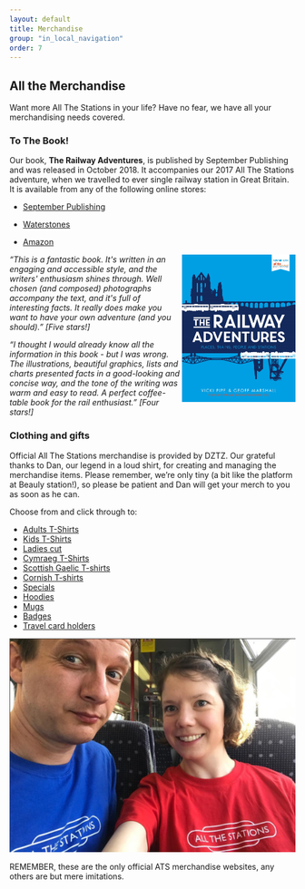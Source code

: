 ```yaml
---
layout: default
title: Merchandise
group: "in_local_navigation"
order: 7
---
```

## All the Merchandise

Want more All The Stations in your life? Have no fear, we have all your merchandising needs covered.

### To The Book!

Our book, <strong>The Railway Adventures</strong>, is published by September Publishing and was released in October 2018. It accompanies our 2017 All The Stations adventure, when we travelled to ever single railway station in Great Britain. It is available from any of the following online stores:

* <a href="https://www.septemberpublishing.org/product/the-railway-adventures/">September Publishing</a> 

* <a href="https://www.waterstones.com/book/the-railway-adventures/vicki-pipe/geoff-marshall/9781910463871">Waterstones</a>

* <a href="https://www.amazon.co.uk/Railway-Adventures-Places-Trains-Stations/dp/1910463876/ref=sr_1_1?ie=UTF8&qid=1552759844&sr=8-1&keywords=The+Railway+Adventures">Amazon</a>

<img src="/static/images/uploads/The Railway Adventures - Cover.jpg" height="260px" width="200px" style="float:right;"/>

<em>“This is a fantastic book. It's written in an engaging and accessible style, and the writers' enthusiasm shines through. Well chosen (and composed) photographs accompany the text, and it's full of interesting facts. It really does make you want to have your own adventure (and you should).” [Five stars!]</em>

<em>“I thought I would already know all the information in this book - but I was wrong. The illustrations, beautiful graphics, lists and charts presented facts in a good-looking and concise way, and the tone of the writing was warm and easy to read. A perfect coffee-table book for the rail enthusiast.” [Four stars!]</em>


### Clothing and gifts

Official All The Stations merchandise is provided by DZTZ. Our grateful thanks to Dan, our legend in a loud shirt, for creating and managing the merchandise items. Please remember, we’re only tiny (a bit like the platform at Beauly station!), so please be patient and Dan will get your merch to you as soon as he can.

Choose from and click through to:

* <a href="https://stores.clothes2order.com/dztzstore/all-the-stations/adults/">Adults T-Shirts</a>
* <a href="https://stores.clothes2order.com/dztzstore/all-the-stations/kids/">Kids T-Shirts</a>
* <a href="https://stores.clothes2order.com/dztzstore/all-the-stations/ladies/">Ladies cut</a>
* <a href="https://stores.clothes2order.com/dztzstore/all-the-stations/cymraeg/">Cymraeg T-Shirts</a>
* <a href="https://stores.clothes2order.com/dztzstore/all-the-stations/gaelic/">Scottish Gaelic T-shirts</a> 
* <a href="https://stores.clothes2order.com/dztzstore/all-the-stations/kernow/">Cornish T-shirts</a>
* <a href="https://stores.clothes2order.com/dztzstore/all-the-stations/specials/">Specials</a>
* <a href="https://stores.clothes2order.com/dztzstore/all-the-stations/hoodies/">Hoodies</a>
* <a href="https://www.freewebstore.org/allthestationsmerch/All_The_Stations_Mug/p4859517_17573035.aspx">Mugs</a>
* <a href="https://www.freewebstore.org/allthestationsmerch/Badges/cat4859518_3875679.aspx">Badges</a>
* <a href="https://www.freewebstore.org/allthestationsmerch/Oyster/cat4859518_3875674.aspx">Travel card holders</a> 

<img src="/static/images/uploads/All The Stations tshirts.png" alt="Geoff &amp; Vicky presenting T-Shirts"/>

REMEMBER, these are the only official ATS merchandise websites, any others are but mere imitations. 

